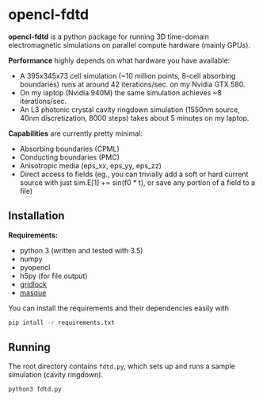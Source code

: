 # opencl-fdtd

**opencl-fdtd** is a python package for running 3D time-domain electromagnetic
simulations on parallel compute hardware (mainly GPUs).

**Performance** highly depends on what hardware you have available:
* A 395x345x73 cell simulation (~10 million points, 8-cell absorbing boundaries)
 runs at around 42 iterations/sec. on my Nvidia GTX 580.
* On my laptop (Nvidia 940M) the same simulation achieves ~8 iterations/sec.
* An L3 photonic crystal cavity ringdown simulation (1550nm source, 40nm
 discretization, 8000 steps) takes about 5 minutes on my laptop.

**Capabilities** are currently pretty minimal:
* Absorbing boundaries (CPML)
* Conducting boundaries (PMC)
* Anisotropic media (eps_xx, eps_yy, eps_zz)
* Direct access to fields (eg., you can trivially add a soft or hard
 current source with just sim.E[1] += sin(f0 * t), or save any portion
 of a field to a file)

## Installation

**Requirements:**
* python 3 (written and tested with 3.5)
* numpy
* pyopencl
* h5py (for file output)
* [gridlock](https://mpxd.net/gogs/jan/gridlock)
* [masque](https://mpxd.net/gogs/jan/masque)

You can install the requirements and their dependencies easily with
```bash
pip intall -r requirements.txt
```

## Running
The root directory contains ``fdtd.py``, which sets up and runs a sample simulation
 (cavity ringdown).

```bash
python3 fdtd.py
```